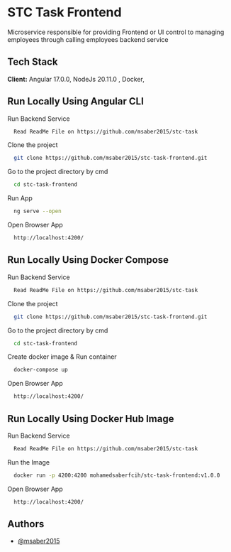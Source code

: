 
# STC Task Frontend

Microservice responsible for providing Frontend or UI control to managing employees
through calling employees backend service

## Tech Stack

**Client:** Angular 17.0.0, NodeJs 20.11.0 , Docker, 


## Run Locally Using Angular CLI

Run Backend Service

```bash
  Read ReadMe File on https://github.com/msaber2015/stc-task
```

Clone the project

```bash
  git clone https://github.com/msaber2015/stc-task-frontend.git
```

Go to the project directory by cmd

```bash
  cd stc-task-frontend
```

Run App

```bash
  ng serve --open
```

Open Browser App

```bash
  http://localhost:4200/
```

## Run Locally Using Docker Compose

Run Backend Service

```bash
  Read ReadMe File on https://github.com/msaber2015/stc-task
```

Clone the project

```bash
  git clone https://github.com/msaber2015/stc-task-frontend.git
```

Go to the project directory by cmd

```bash
  cd stc-task-frontend
```

Create docker image & Run container

```bash
  docker-compose up
```

Open Browser App

```bash
  http://localhost:4200/
```

## Run Locally Using Docker Hub Image

Run Backend Service

```bash
  Read ReadMe File on https://github.com/msaber2015/stc-task
```

Run the Image

```bash
  docker run -p 4200:4200 mohamedsaberfcih/stc-task-frontend:v1.0.0
```

Open Browser App

```bash
  http://localhost:4200/
```






## Authors

- [@msaber2015](https://github.com/msaber2015)

